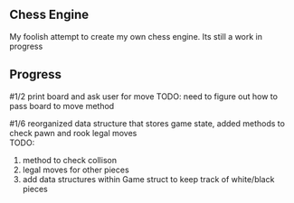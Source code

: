 ## Chess Engine

My foolish attempt to create my own chess engine. Its still a work in progress

## Progress 

#1/2
print board and ask user for move TODO: need to figure out how to pass board to move method

#1/6
reorganized data structure that stores game state, added methods to check pawn and rook legal moves\
TODO:
1. method to check collison
2. legal moves for other pieces
3. add data structures within Game struct to keep track of white/black pieces
    
